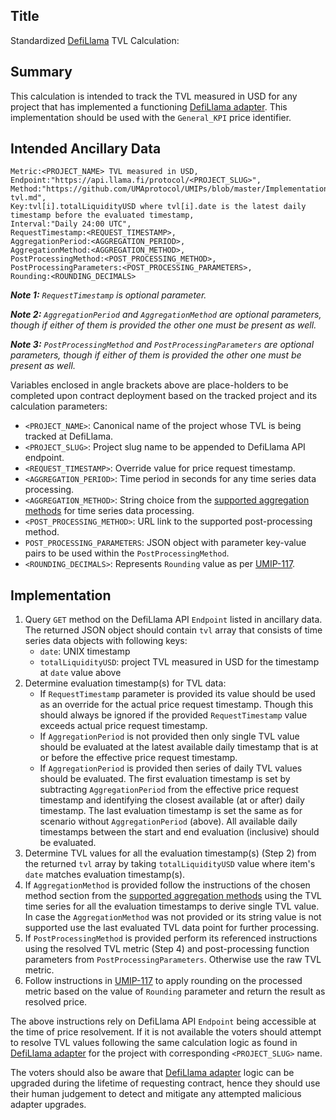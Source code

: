 ## Title

Standardized [DefiLlama](https://defillama.com/) TVL Calculation:

## Summary

This calculation is intended to track the TVL measured in USD for any project that has implemented a functioning [DefiLlama adapter](https://github.com/DefiLlama/DefiLlama-Adapters/tree/main/projects). This implementation should be used with the `General_KPI` price identifier.

## Intended Ancillary Data

```
Metric:<PROJECT_NAME> TVL measured in USD,
Endpoint:"https://api.llama.fi/protocol/<PROJECT_SLUG>",
Method:"https://github.com/UMAprotocol/UMIPs/blob/master/Implementations/defillama-tvl.md",
Key:tvl[i].totalLiquidityUSD where tvl[i].date is the latest daily timestamp before the evaluated timestamp,
Interval:"Daily 24:00 UTC",
RequestTimestamp:<REQUEST_TIMESTAMP>,
AggregationPeriod:<AGGREGATION_PERIOD>,
AggregationMethod:<AGGREGATION_METHOD>,
PostProcessingMethod:<POST_PROCESSING_METHOD>,
PostProcessingParameters:<POST_PROCESSING_PARAMETERS>,
Rounding:<ROUNDING_DECIMALS>
```

***Note 1:** `RequestTimestamp` is optional parameter.*

***Note 2:** `AggregationPeriod` and `AggregationMethod` are optional parameters, though if either of them is provided the other one must be present as well.*

***Note 3:** `PostProcessingMethod` and `PostProcessingParameters` are optional parameters, though if either of them is provided the other one must be present as well.*

Variables enclosed in angle brackets above are place-holders to be completed upon contract deployment based on the tracked project and its calculation parameters:

- `<PROJECT_NAME>`: Canonical name of the project whose TVL is being tracked at DefiLlama.
- `<PROJECT_SLUG>`: Project slug name to be appended to DefiLlama API endpoint.
- `<REQUEST_TIMESTAMP>`: Override value for price request timestamp.
- `<AGGREGATION_PERIOD>`: Time period in seconds for any time series data processing.
- `<AGGREGATION_METHOD>`: String choice from the [supported aggregation methods](https://github.com/UMAprotocol/UMIPs/blob/master/Implementations/aggregation-methods.md) for time series data processing.
- `<POST_PROCESSING_METHOD>`: URL link to the supported post-processing method.
- `POST_PROCESSING_PARAMETERS`: JSON object with parameter key-value pairs to be used within the `PostProcessingMethod`.
- `<ROUNDING_DECIMALS>`: Represents `Rounding` value as per [UMIP-117](https://github.com/UMAprotocol/UMIPs/blob/master/UMIPs/umip-117.md).


## Implementation

1. Query `GET` method on the DefiLlama API `Endpoint` listed in ancillary data. The returned JSON object should contain `tvl` array that consists of time series data objects with following keys:
    - `date`: UNIX timestamp
    - `totalLiquidityUSD`: project TVL measured in USD for the timestamp at `date` value above
2. Determine evaluation timestamp(s) for TVL data:
    - If `RequestTimestamp` parameter is provided its value should be used as an override for the actual price request timestamp. Though this should always be ignored if the provided `RequestTimestamp` value exceeds actual price request timestamp.
    - If `AggregationPeriod` is not provided then only single TVL value should be evaluated at the latest available daily timestamp that is at or before the effective price request timestamp.
    - If `AggregationPeriod` is provided then series of daily TVL values should be evaluated. The first evaluation timestamp is set by subtracting `AggregationPeriod` from the effective price request timestamp and identifying the closest available (at or after) daily timestamp. The last evaluation timestamp is set the same as for scenario without `AggregationPeriod` (above). All available daily timestamps between the start and end evaluation (inclusive) should be evaluated.
3. Determine TVL values for all the evaluation timestamp(s) (Step 2) from the returned `tvl` array by taking `totalLiquidityUSD` value where item's `date` matches evaluation timestamp(s).
4. If `AggregationMethod` is provided follow the instructions of the chosen method section from the [supported aggregation methods](https://github.com/UMAprotocol/UMIPs/blob/master/Implementations/aggregation-methods.md) using the TVL time series for all the evaluation timestamps to derive single TVL value. In case the `AggregationMethod` was not provided or its string value is not supported use the last evaluated TVL data point for further processing.
5. If `PostProcessingMethod` is provided perform its referenced instructions using the resolved TVL metric (Step 4) and post-processing function parameters from `PostProcessingParameters`. Otherwise use the raw TVL metric.
6. Follow instructions in [UMIP-117](https://github.com/UMAprotocol/UMIPs/blob/master/UMIPs/umip-117.md) to apply rounding on the processed metric based on the value of `Rounding` parameter and return the result as resolved price.

The above instructions rely on DefiLlama API `Endpoint` being accessible at the time of price resolvement. If it is not available the voters should attempt to resolve TVL values following the same calculation logic as found in [DefiLlama adapter](https://github.com/DefiLlama/DefiLlama-Adapters/tree/main/projects) for the project with corresponding `<PROJECT_SLUG>` name.

The voters should also be aware that [DefiLlama adapter](https://github.com/DefiLlama/DefiLlama-Adapters/tree/main/projects) logic can be upgraded during the lifetime of requesting contract, hence they should use their human judgement to detect and mitigate any attempted malicious adapter upgrades.
